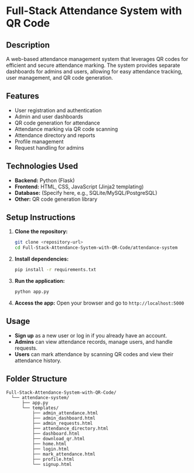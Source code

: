 # Full-Stack Attendance System with QR Code

## Description
A web-based attendance management system that leverages QR codes for efficient and secure attendance marking. The system provides separate dashboards for admins and users, allowing for easy attendance tracking, user management, and QR code generation.

## Features
- User registration and authentication
- Admin and user dashboards
- QR code generation for attendance
- Attendance marking via QR code scanning
- Attendance directory and reports
- Profile management
- Request handling for admins

## Technologies Used
- **Backend:** Python (Flask)
- **Frontend:** HTML, CSS, JavaScript (Jinja2 templating)
- **Database:** (Specify here, e.g., SQLite/MySQL/PostgreSQL)
- **Other:** QR code generation library

## Setup Instructions
1. **Clone the repository:**
   ```bash
   git clone <repository-url>
   cd Full-Stack-Attendance-System-with-QR-Code/attendance-system
   ```
2. **Install dependencies:**
   ```bash
   pip install -r requirements.txt
   ```
3. **Run the application:**
   ```bash
   python app.py
   ```
4. **Access the app:**
   Open your browser and go to `http://localhost:5000`

## Usage
- **Sign up** as a new user or log in if you already have an account.
- **Admins** can view attendance records, manage users, and handle requests.
- **Users** can mark attendance by scanning QR codes and view their attendance history.

## Folder Structure
```
Full-Stack-Attendance-System-with-QR-Code/
  └── attendance-system/
      ├── app.py
      └── templates/
          ├── admin_attendance.html
          ├── admin_dashboard.html
          ├── admin_requests.html
          ├── attendance_directory.html
          ├── dashboard.html
          ├── download_qr.html
          ├── home.html
          ├── login.html
          ├── mark_attendance.html
          ├── profile.html
          └── signup.html
```

